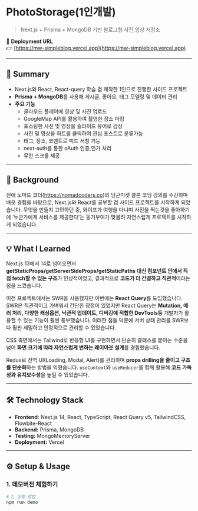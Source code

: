 # PhotoStorage(1인개발)
> Next.js + Prisma + MongoDB 기반 블로그형 사진,영상 저장소

🔗 **Deployment URL**  
👉 [https://mw-simpleblog.vercel.app](https://mw-simpleblog.vercel.app)  

---

## 📌 Summary
- Next.js와 React, React-query 학습 겸 제작한 1인으로 진행한 사이드 프로젝트 
- **Prisma + MongoDB**를 사용해 게시글, 좋아요, 태그 모델링 및 데이터 관리  
- **주요 기능**
  - 클라우드 플레어에 영상 및 사진 업로드
  - GoogleMap API를 활용하여 촬영한 장소 마킹
  - 포스팅한 사진 및 영상을 슬라이드 뷰어로 감상
  - 사진 및 영상을 하트를 클릭하여 관심 포스트로 분류가능
  - 태그, 장소, 코멘트로 피드 서칭 기능
  - next-auth를 통한 oAuth 인증,인가 처리
  - 무한 스크롤 제공
 
---

## 📖 Background
전에 노마드 코더(https://nomadcoders.co)의 당근마켓 클론 코딩 강의를 수강하며 배운 경험을 바탕으로, 
Next.js와 React를 공부할 겸 사이드 프로젝트를 시작하게 되었습니다. 무엇을 만들지 고민하던 중, 
와이프가 여행을 다니며 사진을 찍는것을 좋아하기에  ‘누군가에게 서비스를 제공한다’는 동기부여가 맞물려 자연스럽게 프로젝트를 시작하게 되었습니다

---

## 💡 What I Learned
Next.js 13에서 14로 넘어오면서 **getStaticProps/getServerSideProps/getStaticPaths 대신 컴포넌트 안에서 직접 fetch할 수 있는 구조**가 인상적이었고, 결과적으로 **코드가 더 간결하고 직관적**이라는 점을 느꼈습니다.

이전 프로젝트에서는 SWR을 사용했지만 이번에는 **React Query**를 도입했습니다. SWR은 직관적이고 가벼워서 간단한 장점이 있었지만 React Query는 **Mutation, 에러 처리, 다양한 캐싱옵션, 낙관적 업데이트, 디버깅에 적합한 DevTools등** 개발자가 활용할 수 있는 기능이 훨씬 풍부했습니다. 이러한 점들 덕분에 서버 상태 관리를 SWR보다 훨씬 세밀하고 안정적으로 관리할 수 있었습니다.

CSS 측면에서는 Tailwind로 반응형 UI를 구현하면서 단순히 클래스를 붙이는 수준을 넘어 **화면 크기에 따라 자연스럽게 변하는 레이아웃 설계**를 경험했습니다.

Redux로 전역 UI(Loading, Modal, Alert)를 관리하며 **props drilling을 줄이고 구조를 단순화**하는 방법을 익혔습니다. `useContext`와 `useReducer`를 함께 활용해 **코드 가독성과 유지보수성**을 높일 수 있었습니다.

---

## 🛠 Technology Stack
- **Frontend:** Next.js 14, React, TypeScript, React Query v5, TailwindCSS, Flowbite-React  
- **Backend:** Prisma, MongoDB  
- **Testing:** MongoMemoryServer  
- **Deployment:** Vercel  

---

## ⚙️ Setup & Usage

### 1. 데모버전 체험하기
```bash
# 🚀 실행 방법
npm run demo
